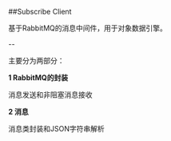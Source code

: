 ##Subscribe Client

基于RabbitMQ的消息中间件，用于对象数据引擎。

--

主要分为两部分：

**1 RabbitMQ的封装**

消息发送和非阻塞消息接收

**2 消息**

消息类封装和JSON字符串解析